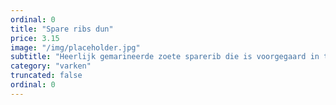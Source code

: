 ```yaml
---
ordinal: 0
title: "Spare ribs dun"
price: 3.15
image: "/img/placeholder.jpg"
subtitle: "Heerlijk gemarineerde zoete sparerib die is voorgegaard in traditionele heteluchtovens. Dit zorgt voor de heerlijke specifieke grillsmaak en de perfecte garing. Ideaal voor op de barbecue."
category: "varken"
truncated: false
ordinal: 0
---
```

